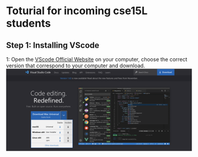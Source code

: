 # Toturial for incoming cse15L students
## Step 1: Installing VScode
1: Open the [VScode Official Website](https://code.visualstudio.com/) on your computer, choose the correct version that correspond to your computer and download.
![Image](vscode1.png)
